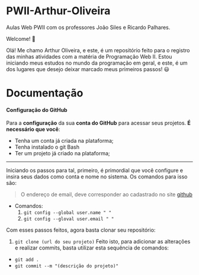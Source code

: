 # PWII-Arthur-Oliveira
Aulas Web PWII com os professores João Siles e Ricardo Palhares.

 Welcome! :wave:        

Olá! Me chamo Arthur Oliveira, e este, é um repositório feito para o registro das minhas atividades com a matéria de Programação Web II. 
Estou iniciando meus estudos no mundo da programação em geral, e este, é um dos lugares que desejo deixar marcado meus primeiros passos! :smiley:

# Documentação

#### Configuração do GitHub
Para a __configuração__ da sua __conta do GitHub__ para acessar seus projetos. __É necessário que você__:
- Tenha um conta já criada na plataforma;
- Tenha instalado o git Bash
- Ter um projeto já criado na plataforma;
---
Iniciando os passos para tal, primeiro, é primordial que você configure e insira seus dados como conta e nome no sistema. Os comandos para isso são:
>O endereço de email, deve corresponder ao cadastrado no site [github](https://github.com/) 

- Comandos:
	1. `git config --global user.name " "`
	2. `git config --gloval user.email " "`

Com esses passos feitos, agora basta clonar seu repositório:
1. `git clone (url do seu projeto)` 
Feito isto, para adicionar as alterações e realizar commits, basta utilizar esta sequência de comandos:
- `git add .`
- `git commit --m "(descrição do projeto)"` 